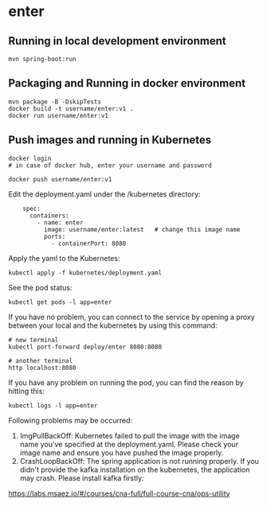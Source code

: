 # enter

## Running in local development environment

```
mvn spring-boot:run
```

## Packaging and Running in docker environment

```
mvn package -B -DskipTests
docker build -t username/enter:v1 .
docker run username/enter:v1
```

## Push images and running in Kubernetes

```
docker login 
# in case of docker hub, enter your username and password

docker push username/enter:v1
```

Edit the deployment.yaml under the /kubernetes directory:
```
    spec:
      containers:
        - name: enter
          image: username/enter:latest   # change this image name
          ports:
            - containerPort: 8080

```

Apply the yaml to the Kubernetes:
```
kubectl apply -f kubernetes/deployment.yaml
```

See the pod status:
```
kubectl get pods -l app=enter
```

If you have no problem, you can connect to the service by opening a proxy between your local and the kubernetes by using this command:
```
# new terminal
kubectl port-forward deploy/enter 8080:8080

# another terminal
http localhost:8080
```

If you have any problem on running the pod, you can find the reason by hitting this:
```
kubectl logs -l app=enter
```

Following problems may be occurred:

1. ImgPullBackOff:  Kubernetes failed to pull the image with the image name you've specified at the deployment.yaml. Please check your image name and ensure you have pushed the image properly.
1. CrashLoopBackOff: The spring application is not running properly. If you didn't provide the kafka installation on the kubernetes, the application may crash. Please install kafka firstly:

https://labs.msaez.io/#/courses/cna-full/full-course-cna/ops-utility

